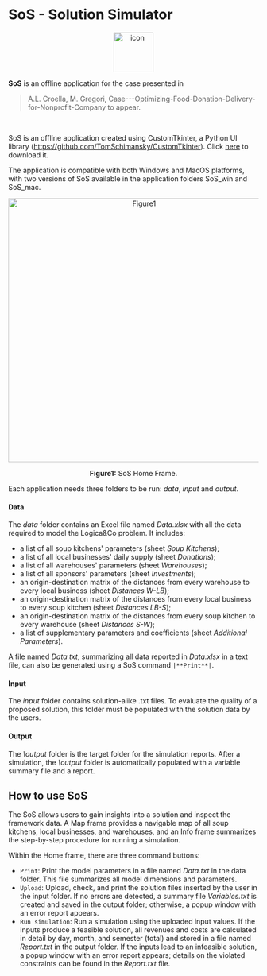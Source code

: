 # SoS - Solution Simulator

<p align="center">
<img width="80" alt="icon" src="https://github.com/AnnaLivia/Case---Optimizing-Food-Donation-Delivery-for-Nonprofit-Company/assets/46559408/00659482-744b-476e-871e-8ef597b61d20")
</p>

**SoS** is an offline application for the case presented in

> A.L. Croella, M. Gregori, Case---Optimizing-Food-Donation-Delivery-for-Nonprofit-Company 
> to appear.
<br />

<p>
    SoS is an offline application created using CustomTkinter, a Python UI library
    (<a href="https://github.com/TomSchimansky/CustomTkinter">https://github.com/TomSchimansky/CustomTkinter</a>). 
    Click <a href= "https://uniroma1it-my.sharepoint.com/personal/croella_1544694_studenti_uniroma1_it/_layouts/15/onedrive.aspx?id=%2Fpersonal%2Fcroella%5F1544694%5Fstudenti%5Funiroma1%5Fit%2FDocuments%2FDocumenti%2FEsercizi%5Fingegneria%2FLab%20RO%2FAltro%2FSAT%20material%2FSAT%20LogicaEco%20ITA%202023%2FCase%2D%2D%2DOptimizing%2DFood%2DDonation%2DDelivery%2Dfor%2DNonprofit%2DCompany&ga=1">here</a> to download it.
</p>
<p>
    The application is compatible with both Windows and MacOS platforms, with two versions of SoS available in the application folders SoS_win and SoS_mac.
</p>

<p align="center">
<img width="531" alt="Figure1" src="https://github.com/AnnaLivia/Case---Optimizing-Food-Donation-Delivery-for-Nonprofit-Company/assets/46559408/b9345b35-3287-4a49-99a3-5e317cba9765">
</p>

<p align="center"><b>Figure1:</b> SoS Home Frame.</p>

Each application needs three folders to be run: <em>data</em>, <em>input</em> and <em>output</em>.

#### Data
The <em>data</em> folder contains an Excel file named <em>Data.xlsx</em> with all the data required to model the Logica&Co problem. It includes:
<ul>
    <li> a list of all soup kitchens' parameters (sheet <em>Soup Kitchens</em>);</li>
    <li> a list of all local businesses' daily supply (sheet <em>Donations</em>);</li>
    <li> a list of all warehouses' parameters (sheet <em>Warehouses</em>);</li>
    <li> a list of all sponsors' parameters (sheet <em>Investments</em>);</li>
    <li> an origin-destination matrix of the distances from every warehouse to every local business (sheet <em>Distances W-LB</em>);</li>
    <li> an origin-destination matrix of the distances from every local business to every soup kitchen (sheet <em>Distances LB-S</em>);</li>
    <li> an origin-destination matrix of the distances from every soup kitchen to every warehouse (sheet <em>Distances S-W</em>);</li>
    <li> a list of supplementary parameters and coefficients (sheet <em>Additional Parameters</em>).</li>
</ul>
<p>
A file named <em>Data.txt</em>, summarizing all data reported in <em>Data.xlsx</em> in a text file, can also be generated using a SoS command <code>|**Print**|</code>.
</p>

#### Input
The <em>input</em> folder contains solution-alike </em>.txt</em> files.  To evaluate the quality of a proposed solution, this folder must be populated with the solution data by the users.

#### Output
The <em>\output</em> folder is the target folder for the simulation reports. After a simulation, the <em>\output</em> folder is automatically populated with a variable summary file and a report.

## How to use SoS
<p>
The SoS allows users to gain insights into a solution and inspect the framework data. A Map frame provides a navigable map of all soup kitchens, local businesses, and warehouses, and an Info frame summarizes the step-by-step procedure for running a simulation.
</p>
<p>
Within the Home frame, there are three command buttons:
</p>
<ul>
<li> <code>Print</code>: Print the model parameters in a file named <em>Data.txt</em> in the data folder. This file summarizes all model dimensions and parameters.
</li>
<li> <code>Upload</code>: Upload, check, and print the solution files inserted by the user in the input folder. If no errors are detected, a summary file <em>Variables.txt</em> is created and saved in the output folder; otherwise, a popup window with an error report appears.
</li>
<li> <code>Run simulation</code>: Run a simulation using the uploaded input values. If the inputs produce a feasible solution, all revenues and costs are calculated in detail by day, month, and semester (total) and stored in a file named <em>Report.txt</em> in the output folder. If the inputs lead to an infeasible solution, a popup window with an error report appears; details on the violated constraints can be found in the <em>Report.txt</em> file.
</li>
</ul>
